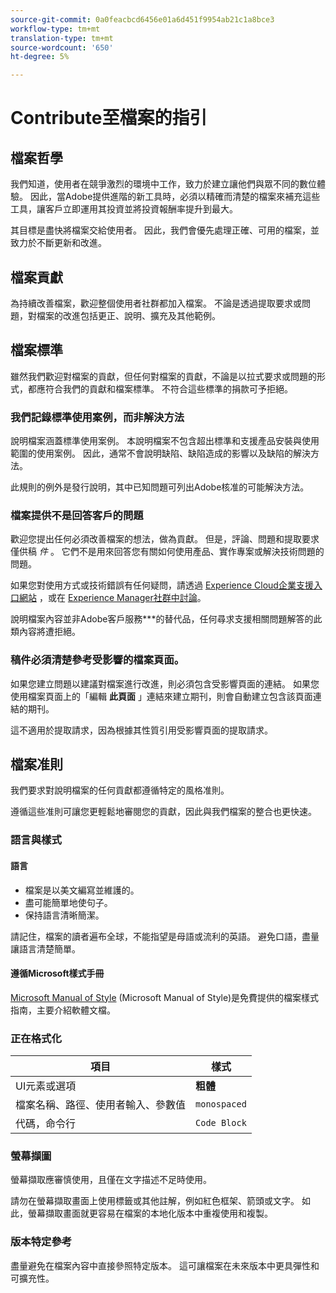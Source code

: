 ```yaml
---
source-git-commit: 0a0feacbcd6456e01a6d451f9954ab21c1a8bce3
workflow-type: tm+mt
translation-type: tm+mt
source-wordcount: '650'
ht-degree: 5%

---
```

# Contribute至檔案的指引

## 檔案哲學

我們知道，使用者在競爭激烈的環境中工作，致力於建立讓他們與眾不同的數位體驗。 因此，當Adobe提供進階的新工具時，必須以精確而清楚的檔案來補充這些工具，讓客戶立即運用其投資並將投資報酬率提升到最大。

其目標是盡快將檔案交給使用者。 因此，我們會優先處理正確、可用的檔案，並致力於不斷更新和改進。

## 檔案貢獻

為持續改善檔案，歡迎整個使用者社群都加入檔案。 不論是透過提取要求或問題，對檔案的改進包括更正、說明、擴充及其他範例。

## 檔案標準

雖然我們歡迎對檔案的貢獻，但任何對檔案的貢獻，不論是以拉式要求或問題的形式，都應符合我們的貢獻和檔案標準。 不符合這些標準的捐款可予拒絕。

### 我們記錄標準使用案例，而非解決方法

說明檔案涵蓋標準使用案例。 本說明檔案不包含超出標準和支援產品安裝與使用範圍的使用案例。 因此，通常不會說明缺陷、缺陷造成的影響以及缺陷的解決方法。

此規則的例外是發行說明，其中已知問題可列出Adobe核准的可能解決方法。

### 檔案提供不是回答客戶的問題

歡迎您提出任何必須改善檔案的想法，做為貢獻。 但是，評論、問題和提取要求僅供稿 *件* 。 它們不是用來回答您有關如何使用產品、實作專案或解決技術問題的問題。

如果您對使用方式或技術錯誤有任何疑問，請透過 [Experience Cloud企業支援入口網站](https://helpx.adobe.com/tw/contact/enterprise-support.ec.html) ，或在 [Experience Manager社群中討論](https://experienceleaguecommunities.adobe.com/t5/adobe-experience-manager/ct-p/adobe-experience-manager-community)。

說明檔案內容並非Adobe客戶服務***的替代品，任何尋求支援相關問題解答的此類內容將遭拒絕。

### 稿件必須清楚參考受影響的檔案頁面。

如果您建立問題以建議對檔案進行改進，則必須包含受影響頁面的連結。 如果您使用檔案頁面上的「編輯 **此頁面** 」連結來建立期刊，則會自動建立包含該頁面連結的期刊。

這不適用於提取請求，因為根據其性質引用受影響頁面的提取請求。

## 檔案准則

我們要求對說明檔案的任何貢獻都遵循特定的風格准則。

遵循這些准則可讓您更輕鬆地審閱您的貢獻，因此與我們檔案的整合也更快速。

### 語言與樣式

#### 語言

* 檔案是以美文編寫並維護的。
* 盡可能簡單地使句子。
* 保持語言清晰簡潔。

請記住，檔案的讀者遍布全球，不能指望是母語或流利的英語。 避免口語，盡量讓語言清楚簡單。

#### 遵循Microsoft樣式手冊

[Microsoft Manual of Style](https://docs.microsoft.com/en-us/style-guide/welcome/) (Microsoft Manual of Style)是免費提供的檔案樣式指南，主要介紹軟體文檔。

### 正在格式化

| 項目 | 樣式 |
| -------------------------------------------- | ---------------- |
| UI元素或選項 | **粗體** |
| 檔案名稱、路徑、使用者輸入、參數值 | `monospaced` |
| 代碼，命令行 | ```Code Block``` |

### 螢幕擷圖

螢幕擷取應審慎使用，且僅在文字描述不足時使用。

請勿在螢幕擷取畫面上使用標籤或其他註解，例如紅色框架、箭頭或文字。 如此，螢幕擷取畫面就更容易在檔案的本地化版本中重複使用和複製。

### 版本特定參考

盡量避免在檔案內容中直接參照特定版本。 這可讓檔案在未來版本中更具彈性和可擴充性。
